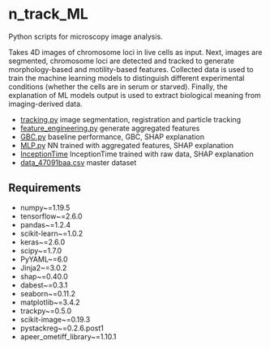 # n_track_ML


Python scripts for microscopy image analysis. 

Takes 4D images of chromosome loci in live cells as input. Next, images are segmented, chromosome loci are detected and tracked to generate morphology-based and motility-based features. 
Collected data is used to train the machine learning models to distinguish different experimental conditions (whether the cells are in serum or starved). Finally, the explanation of ML models output is used to extract biological meaning from imaging-derived data.

* [tracking.py](https://github.com/redchuk/n_track_ML/blob/master/to_become_public/tracking.py)    image segmentation, registration and particle tracking
* [feature_engineering.py](https://github.com/hajaalin/n_track_ML/blob/master/to_become_public/feature_engineering.py)    generate aggregated features
* [GBC.py](https://github.com/hajaalin/n_track_ML/blob/master/to_become_public/GBC.py)    baseline performance, GBC, SHAP explanation
* [MLP.py](https://github.com/hajaalin/n_track_ML/blob/master/to_become_public/MLP.py)    NN trained with aggregated features, SHAP explanation
* [InceptionTime](https://github.com/hajaalin/n_track_ML/tree/code_review/scripts/tsc)    InceptionTime trained with raw data, SHAP explanation
* [data_47091baa.csv](https://github.com/hajaalin/n_track_ML/blob/master/to_become_public/tracking_output/data_47091baa.csv)    master dataset 

## Requirements

- numpy~=1.19.5
- tensorflow~=2.6.0
- pandas~=1.2.4
- scikit-learn~=1.0.2
- keras~=2.6.0
- scipy~=1.7.0
- PyYAML~=6.0
- Jinja2~=3.0.2
- shap~=0.40.0
- dabest~=0.3.1
- seaborn~=0.11.2
- matplotlib~=3.4.2
- trackpy~=0.5.0
- scikit-image~=0.19.3
- pystackreg~=0.2.6.post1
- apeer_ometiff_library~=1.10.1
